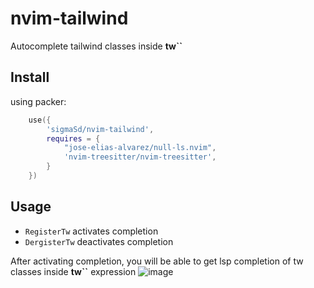 # nvim-tailwind
Autocomplete tailwind classes inside **tw``**

## Install

using packer:
```lua
    use({
        'sigmaSd/nvim-tailwind',
        requires = {
            "jose-elias-alvarez/null-ls.nvim",
            'nvim-treesitter/nvim-treesitter',
        }
    })
```

## Usage

- `RegisterTw` activates completion
- `DergisterTw` deactivates completion

After activating completion, you will be able to get lsp completion of tw classes inside **tw``** expression ![image](https://user-images.githubusercontent.com/22427111/186982918-fbbdd71a-e291-4916-a833-61dea712b769.png)

